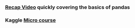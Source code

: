 ### [Recap Video](https://youtu.be/vmEHCJofslg) quickly covering the basics of pandas
### Kaggle [Micro course](https://www.kaggle.com/learn/pandas)

